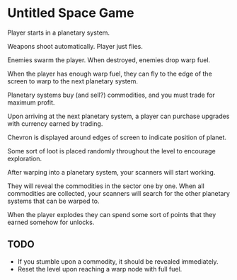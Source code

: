 # Untitled Space Game

Player starts in a planetary system.

Weapons shoot automatically. Player just flies.

Enemies swarm the player. When destroyed, enemies drop warp fuel.

When the player has enough warp fuel, they can fly to the edge of the screen to warp to the next planetary system.

Planetary systems buy (and sell?) commodities, and you must trade for maximum profit.

Upon arriving at the next planetary system, a player can purchase upgrades with currency earned by trading.

Chevron is displayed around edges of screen to indicate position of planet.

Some sort of loot is placed randomly throughout the level to encourage exploration.

After warping into a planetary system, your scanners will start working.

They will reveal the commodities in the sector one by one. When all commodities are collected, your scanners will search for the other planetary systems that can be warped to.

When the player explodes they can spend some sort of points that they earned somehow for unlocks.

## TODO

- If you stumble upon a commodity, it should be revealed immediately.
- Reset the level upon reaching a warp node with full fuel.
